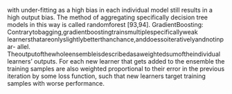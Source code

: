 with under-fitting as a high bias in each individual model still results in a high output
bias. The method of aggregating specifically decision tree models in this way is called
randomforest [93,94].
GradientBoosting: Contrarytobagging,gradientboostingtrainsmultiplespecificallyweak
learnersthatareonlyslightlybetterthanchance,anddoessoiterativelyandnotinpar-
allel. Theoutputofthewholeensembleisdescribedasaweightedsumoftheindividual
learners’ outputs. For each new learner that gets added to the ensemble the training
samples are also weighted proportional to their error in the previous iteration by some
loss function, such that new learners target training samples with worse performance.